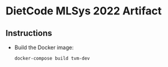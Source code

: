 # DietCode MLSys 2022 Artifact

## Instructions

- Build the Docker image:

  ```Bash
  docker-compose build tvm-dev
  ```
